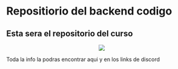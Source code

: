 # Repositiorio del backend codigo
## Esta sera el repositorio del curso
<p align="center">
<img src="https://codigo.edu.pe/public/img/codigo-logo.png">
</p>
Toda la info la podras encontrar aqui y en los links de discord